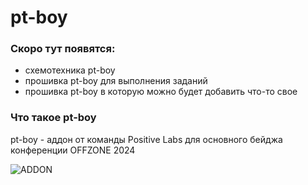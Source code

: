 # pt-boy

### Скоро тут появятся:
* схемотехника pt-boy
* прошивка pt-boy для выполнения заданий
* прошивка pt-boy в которую можно будет добавить что-то свое

### Что такое pt-boy
pt-boy - аддон от команды Positive Labs для основного бейджа конференции OFFZONE 2024

![ADDON](https://github.com/user-attachments/assets/7f2de9df-c647-4ec7-a8a7-7bacc9de0459)
